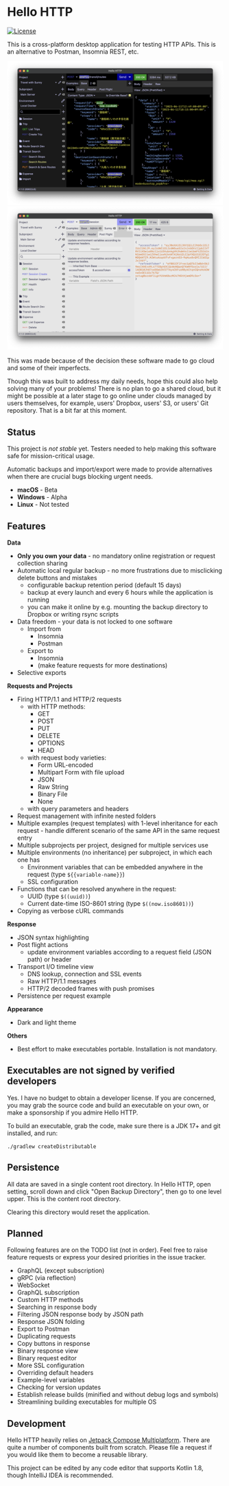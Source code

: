# Hello HTTP

[![License](https://img.shields.io/github/license/sunny-chung/hello-http)](LICENSE)

This is a cross-platform desktop application for testing HTTP APIs. This is an alternative to Postman, Insomnia REST, etc.

![Screenshot 1](doc/screenshot1.png)
![Screenshot 2](doc/screenshot2.png)

This was made because of the decision these software made to go cloud and some of their imperfects.

Though this was built to address my daily needs, hope this could also help solving many of your problems!
There is no plan to go a shared cloud, but it might be possible at a later stage to go online under clouds managed by
users themselves, for example, users' Dropbox, users' S3, or users' Git repository. That is a bit far at this
moment.

## Status
This project is *not stable* yet. Testers needed to help making this software safe for mission-critical usage.

Automatic backups and import/export were made to provide alternatives when there are crucial bugs blocking urgent needs.

- **macOS** - Beta
- **Windows** - Alpha
- **Linux** - Not tested

## Features

**Data**
- **Only you own your data** - no mandatory online registration or request collection sharing
- Automatic local regular backup - no more frustrations due to misclicking delete buttons and mistakes
  - configurable backup retention period (default 15 days)
  - backup at every launch and every 6 hours while the application is running
  - you can make it online by e.g. mounting the backup directory to Dropbox or writing rsync scripts
- Data freedom - your data is not locked to one software
  - Import from
    - Insomnia
    - Postman
  - Export to
    - Insomnia
    - (make feature requests for more destinations)
- Selective exports

**Requests and Projects**
- Firing HTTP/1.1 and HTTP/2 requests
  - with HTTP methods:
    - GET
    - POST
    - PUT
    - DELETE
    - OPTIONS
    - HEAD
  - with request body varieties:
    - Form URL-encoded
    - Multipart Form with file upload
    - JSON
    - Raw String
    - Binary File
    - None
  - with query parameters and headers
- Request management with infinite nested folders
- Multiple examples (request templates) with 1-level inheritance for each request - handle different scenario of the same API in the same request entry
- Multiple subprojects per project, designed for multiple services use
- Multiple environments (no inheritance) per subproject, in which each one has
  - Environment variables that can be embedded anywhere in the request (type `${{variable-name}}`)
  - SSL configuration
- Functions that can be resolved anywhere in the request:
  - UUID (type `$((uuid))`)
  - Current date-time ISO-8601 string (type `$((now.iso8601))`)
- Copying as verbose cURL commands

**Response**
- JSON syntax highlighting
- Post flight actions
  - update environment variables according to a request field (JSON path) or header
- Transport I/O timeline view
  - DNS lookup, connection and SSL events
  - Raw HTTP/1.1 messages
  - HTTP/2 decoded frames with push promises
- Persistence per request example

**Appearance**
- Dark and light theme

**Others**
- Best effort to make executables portable. Installation is not mandatory.

## Executables are not signed by verified developers

Yes. I have no budget to obtain a developer license. If you are concerned,
you may grab the source code and build an executable on your own, or
make a sponsorship if you admire Hello HTTP.

To build an executable, grab the code, make sure there is a JDK 17+ and git installed, and run:
```shell
./gradlew createDistributable
```

## Persistence
All data are saved in a single content root directory. In Hello HTTP, open setting, scroll down and click
"Open Backup Directory", then go to one level upper. This is the content root directory.

Clearing this directory would reset the application.

## Planned

Following features are on the TODO list (not in order). Feel free to raise feature requests or
express your desired priorities in the issue tracker.

- GraphQL (except subscription)
- gRPC (via reflection)
- WebSocket
- GraphQL subscription
- Custom HTTP methods
- Searching in response body
- Filtering JSON response body by JSON path
- Response JSON folding
- Export to Postman
- Duplicating requests
- Copy buttons in response
- Binary response view
- Binary request editor
- More SSL configuration
- Overriding default headers
- Example-level variables
- Checking for version updates
- Establish release builds (minified and without debug logs and symbols)
- Streamlining building executables for multiple OS

## Development

Hello HTTP heavily relies on [Jetpack Compose Multiplatform](https://www.jetbrains.com/lp/compose-multiplatform/).
There are quite a number of components built from scratch. Please file a request if you would like them to become a
reusable library.

This project can be edited by any code editor that supports Kotlin 1.8, though IntelliJ IDEA is recommended.
